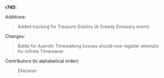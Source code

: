 **r745:**

Additions:
> Added tracking for Treasure Goblins (A Greedy Emissary event)

Changes:
> Battle for Azeroth Timewalking bosses should now register attempts for Infinite Timereaver

Contributors (in alphabetical order):
> Ellezanor
